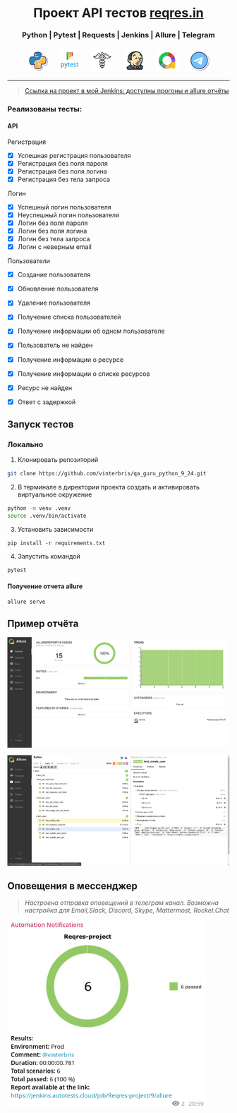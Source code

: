 <h1 align="center">Проект API тестов <a href="https://reqres.in">reqres.in</a></h1>

<h3 align="center">Python | Pytest | Requests | Jenkins | Allure | Telegram</h3>
<h3 align="center">
<img height="50" src="resources/images/Python.png"/>      &nbsp;&nbsp;&nbsp;&nbsp;
<img height="50" src="resources/images/Pytest.svg"/>      &nbsp;&nbsp;&nbsp;&nbsp;
<img height="50" src="resources/images/requests.png"/>      &nbsp;&nbsp;&nbsp;&nbsp;
<img height="50" src="resources/images/jenkins.png"/>     &nbsp;&nbsp;&nbsp;&nbsp;
<img height="50" src="resources/images/allure.png"/>      &nbsp;&nbsp;&nbsp;&nbsp;
<img height="50" src="resources/images/telegram.png"/>
</h3>

---

> <a target="_blank" href="http://176.123.163.26:8888/job/Reqres-project/">Ссылка на проект в мой Jenkins: доступны прогоны и allure отчёты</a>


### Реализованы тесты:
#### API
Регистрация
- [x] Успешная регистрация пользователя
- [x] Регистрация без поля пароля
- [x] Регистрация без поля логина
- [x] Регистрация без тела запроса

Логин
- [x] Успешный логин пользователя
- [x] Неуспешный логин пользователя
- [x] Логин без поля пароля
- [x] Логин без поля логина
- [x] Логин без тела запроса
- [x] Логин с неверным email

Пользователи
- [x] Создание пользователя
- [x] Обновление пользователя
- [x] Удаление пользователя

- [x] Получение списка пользователей
- [x] Получение информации об одном пользователе
- [x] Пользователь не найден

- [x] Получение информации о ресурсе
- [x] Получение информации о списке ресурсов
- [x] Ресурс не найден

- [x] Ответ с задержкой



## Запуск тестов

### Локально

1. Клонировать репозиторий 
```bash
git clone https://github.com/vinterbris/qa_guru_python_9_24.git
```
2. В терминале в директории проекта создать и активировать виртуальное окружение
```bash
python -m venv .venv 
source .venv/bin/activate 
```
3. Установить зависимости
```
pip install -r requirements.txt 
```
4. Запустить командой
```bash
pytest
```

#### Получение отчета allure
```bash
allure serve
```

## Пример отчёта

![allure](resources/images/screenshot_allure.png)

![allure](resources/images/screenshot_allure_steps.png)

## Оповещения в мессенджер

> _Настроена отправка оповещений в телеграм канал. Возможна настройка для Email,Slack, Discord, Skype, Mattermost, Rocket.Chat_

<img src="resources/images/screenshot_telegram.png" width="450" height="">